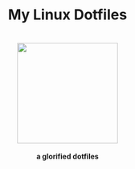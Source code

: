 <div align='center'><h1>My Linux Dotfiles<h1></div>
<div align='center'>
    <h3>
    	<img src='Pictures/images/torchic-torchic-playing.gif' align='center' height='200px'>
    </h3>
    <p align='center'>
    	<strong>
    		a glorified dotfiles
    	</strong>
    </p>
</div>
